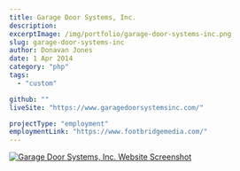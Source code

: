 ```yaml
---
title: Garage Door Systems, Inc.
description:
excerptImage: /img/portfolio/garage-door-systems-inc.png
slug: garage-door-systems-inc
author: Donavan Jones
date: 1 Apr 2014
category: "php"
tags:
  - "custom"

github: ""
liveSite: "https://www.garagedoorsystemsinc.com/"

projectType: "employment"
employmentLink: "https://www.footbridgemedia.com/"
---
```


<a href="https://www.garagedoorsystemsinc.com/" target="_blank" rel="noopener noreferrer">
  <img src="/img/portfolio/garage-door-systems-inc-full.png" alt="Garage Door Systems, Inc. Website Screenshot" />
</a>
